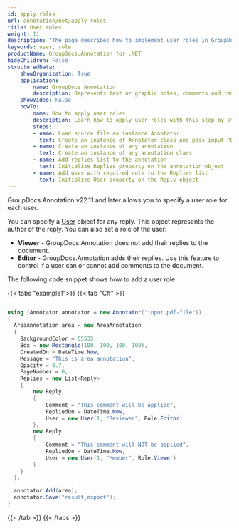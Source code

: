 ```yaml
---
id: apply-roles
url: annotation/net/apply-roles
title: User roles
weight: 11
description: "The page describes how to implement user roles in GroupDocs.Annotation for .NET API."
keywords: user, role
productName: GroupDocs.Annotation for .NET
hideChildren: False
structuredData:
    showOrganization: True
    application:    
        name: GroupDocs Annotation
        description: Represents text or graphic notes, comments and remarks attached to a specific part of the content of the document using C#
    showVideo: False
    howTo:
        name: How to apply user roles
        description: Learn how to apply user roles with this step by step guide
        steps:
        - name: Load source file an instance Annotator
          text: Create an instance of Annotator class and pass input PDF file path as a constructor parameter.
        - name: Create an instance of any annotation
          text: Create an instance of any annotation class
        - name: Add replies list to the annotation
          text: Initialize Replies property on the annotation object
        - name: Add user with required role to the Replies list
          text: Initialize User property on the Reply object
---
```


GroupDocs.Annotation v22.11 and later allows you to specify a user role for each user.

You can specify a [User](https://reference.groupdocs.com/annotation/net/groupdocs.annotation.models/user/) object for any reply. This object represents the author of the reply. You can also set a role of the user:
- **Viewer** - GroupDocs.Annotation does not add their replies to the document.
- **Editor** - GroupDocs.Annotation adds their replies. 
Use this feature to control if a user can or cannot add comments to the document.

The following code snippet shows how to add a user role: 

{{< tabs "example1">}}
{{< tab "C#" >}} 
```csharp

using (Annotator annotator = new Annotator("input.pdf-file"))
{
  AreaAnnotation area = new AreaAnnotation
  {
    BackgroundColor = 65535,
    Box = new Rectangle(100, 100, 100, 100),
    CreatedOn = DateTime.Now,
    Message = "This is area annotation",
    Opacity = 0.7,
    PageNumber = 0,
    Replies = new List<Reply>
    {
        new Reply 
        {
            Comment = "This comment will be applied",
            RepliedOn = DateTime.Now,
            User = new User(1, "Reviewer", Role.Editor)
        },
        new Reply
        {
            Comment = "This comment will NOT be applied",
            RepliedOn = DateTime.Now,
            User = new User(1, "Member", Role.Viewer)
        }
    }
  };

  annotator.Add(area);
  annotator.Save("result_export");
}
```
{{< /tab >}}
{{< /tabs >}}